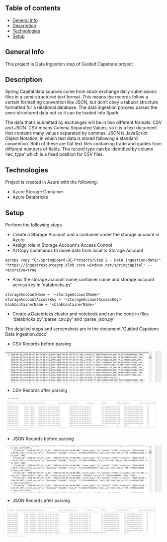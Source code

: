 ## Table of contents
* [General Info](#general-info)
* [Description](#description)
* [Technologies](#technologies)
* [Setup](#setup)


## General Info
This project is Data Ingestion step of Guided Capstone project

## Description
Spring Capital data sources come from stock exchange daily submissions files in a semi-structured text format. This means
the records follow a certain formatting convention like JSON, but don’t obey a tabular structure formatted for a relational database. The data ingestion process parses the semi-structured data out so it can be loaded into Spark

The data that’s submitted by exchanges will be in two different formats: CSV and JSON. CSV means Comma Separated Values, so it is a text document that contains many values separated by commas. JSON is JavaScript Object Notation, in which text data is stored following a standard convention. Both of these are flat text files containing trade and quotes from different numbers of fields. The record type can be identified by column ‘rec_type’ which is a fixed position for CSV files.


## Technologies
Project is created in Azure with the following:
* Azure Storage Container
* Azure Databricks


## Setup

Perform the following steps

* Create a Storage Account and a container under the storage account in Azure
* Assign role in Storage Account's Access Control
* AzCopy commands to move data from local to Storage Account

```
azcopy copy "C:/SpringBoard-DE-Projects/Step 2 - Data Ingestion/data/" "https://ingestresourcegrp.blob.core.windows.net/springcapital" --recursive=true

```
* Pass the storage account name,container name and storage account access key in 'databricks.py'
```
storageAccountName = '<storageAccountName>'
storageAccountAccessKey = '<storageAccountAccessKey>'
blobContainerName = '<blobContainerName>'

```

* Create a Databricks cluster and notebook and run the code in files 'databricks.py','parse_csv.py' and 'parse_json.py'

The detailed steps and screenshots are in the document 'Guided Capstone Data Ingestion.docx'


* CSV Records before parsing

![Alt text](Screenshot/raw_csv_records.PNG?raw=true "CSVBeforeParse")

* CSV Records after parsing

![Alt text](Screenshot/parsed_csv_records.PNG?raw=true "CSVAfterParse")

* JSON Records before parsing

![Alt text](Screenshot/raw_json_records.PNG?raw=true "JSONBeforeParse")

* JSON Records after parsing

![Alt text](Screenshot/parsed_json_records.PNG?raw=true "JSONAfterParse")
